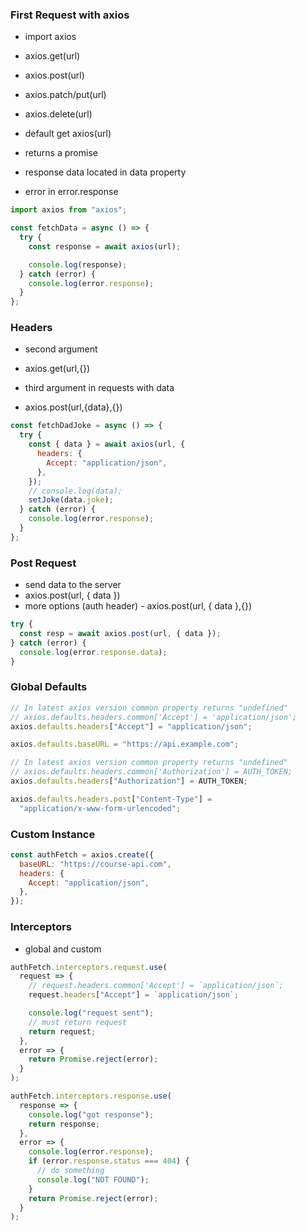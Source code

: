 ### First Request with axios

- import axios

- axios.get(url)
- axios.post(url)
- axios.patch/put(url)
- axios.delete(url)

- default get axios(url)

- returns a promise
- response data located in data property
- error in error.response

```js
import axios from "axios";

const fetchData = async () => {
  try {
    const response = await axios(url);

    console.log(response);
  } catch (error) {
    console.log(error.response);
  }
};
```

### Headers

- second argument
- axios.get(url,{})

- third argument in requests with data
- axios.post(url,{data},{})

```js
const fetchDadJoke = async () => {
  try {
    const { data } = await axios(url, {
      headers: {
        Accept: "application/json",
      },
    });
    // console.log(data);
    setJoke(data.joke);
  } catch (error) {
    console.log(error.response);
  }
};
```

### Post Request

- send data to the server
- axios.post(url, { data })
- more options (auth header) - axios.post(url, { data },{})

```js
try {
  const resp = await axios.post(url, { data });
} catch (error) {
  console.log(error.response.data);
}
```

### Global Defaults

```js
// In latest axios version common property returns "undefined"
// axios.defaults.headers.common['Accept'] = 'application/json';
axios.defaults.headers["Accept"] = "application/json";

axios.defaults.baseURL = "https://api.example.com";

// In latest axios version common property returns "undefined"
// axios.defaults.headers.common['Authorization'] = AUTH_TOKEN;
axios.defaults.headers["Authorization"] = AUTH_TOKEN;

axios.defaults.headers.post["Content-Type"] =
  "application/x-www-form-urlencoded";
```

### Custom Instance

```js
const authFetch = axios.create({
  baseURL: "https://course-api.com",
  headers: {
    Accept: "application/json",
  },
});
```

### Interceptors

- global and custom

```js
authFetch.interceptors.request.use(
  request => {
    // request.headers.common['Accept'] = `application/json`;
    request.headers["Accept"] = `application/json`;

    console.log("request sent");
    // must return request
    return request;
  },
  error => {
    return Promise.reject(error);
  }
);

authFetch.interceptors.response.use(
  response => {
    console.log("got response");
    return response;
  },
  error => {
    console.log(error.response);
    if (error.response.status === 404) {
      // do something
      console.log("NOT FOUND");
    }
    return Promise.reject(error);
  }
);
```
